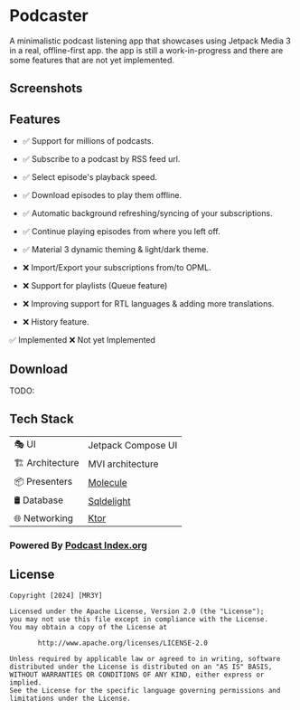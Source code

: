 # Podcaster
A minimalistic podcast listening app that showcases using Jetpack Media 3 in a real, offline-first app.
the app is still a work-in-progress and there are some features that are not yet implemented.

## Screenshots


## Features
- ✅ Support for millions of podcasts.
- ✅ Subscribe to a podcast by RSS feed url.
- ✅ Select episode's playback speed.
- ✅ Download episodes to play them offline.
- ✅ Automatic background refreshing/syncing of your subscriptions.
- ✅ Continue playing episodes from where you left off.
- ✅ Material 3 dynamic theming & light/dark theme.

- ❌ Import/Export your subscriptions from/to OPML.
- ❌ Support for playlists (Queue feature)
- ❌ Improving support for RTL languages & adding more translations.
- ❌ History feature.

✅ Implemented     ❌ Not yet Implemented

## Download
TODO:

## Tech Stack
|                 |                                                |
|-----------------|------------------------------------------------|
| 🎭 UI           | Jetpack Compose UI                             |
| 🏗️ Architecture | MVI architecture                               |
| 📦 Presenters   | [Molecule](https://github.com/cashapp/molecule)                                   |
| 🛢 Database     | [Sqldelight](https://github.com/cashapp/sqldelight) |
| 🌐 Networking   | [Ktor](https://github.com/ktorio/ktor) |

### Powered By [Podcast Index.org](https://podcastindex-org.github.io/)

## License
```
Copyright [2024] [MR3Y]

Licensed under the Apache License, Version 2.0 (the "License");
you may not use this file except in compliance with the License.
You may obtain a copy of the License at

       http://www.apache.org/licenses/LICENSE-2.0

Unless required by applicable law or agreed to in writing, software
distributed under the License is distributed on an "AS IS" BASIS,
WITHOUT WARRANTIES OR CONDITIONS OF ANY KIND, either express or implied.
See the License for the specific language governing permissions and
limitations under the License.
```